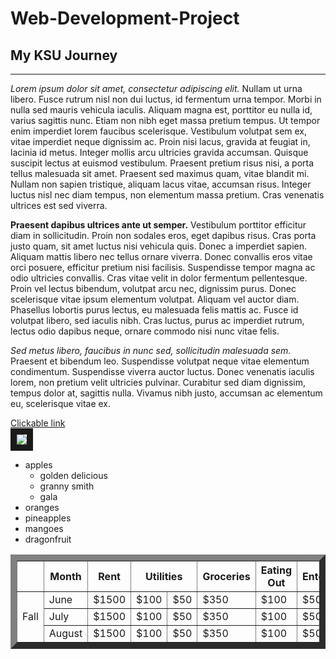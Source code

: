 <!DOCTYPE html>
<html>
  <head>
    <meta charset="utf-8'>
    <meta name="viewpoint" content="width=device-width, intial-scale=1">
    <title>H</title>     
  </head>
  <body>
    <h1>Web-Development-Project</h1>
    <h2>My KSU Journey</h2>
    <hr>
    <p><i>Lorem ipsum dolor sit amet, consectetur adipiscing elit.</i> Nullam ut urna libero. Fusce rutrum nisl non dui luctus, id fermentum urna tempor. Morbi in nulla sed mauris vehicula iaculis. Aliquam magna est, porttitor eu nulla id, varius sagittis nunc. Etiam non nibh eget massa pretium tempus. Ut tempor enim imperdiet lorem faucibus scelerisque. Vestibulum volutpat sem ex, vitae imperdiet neque dignissim ac. Proin nisi lacus, gravida at feugiat in, lacinia id metus. Integer mollis arcu ultricies gravida accumsan. Quisque suscipit lectus at euismod vestibulum. Praesent pretium risus nisi, a porta tellus malesuada sit amet. Praesent sed maximus quam, vitae blandit mi. Nullam non sapien tristique, aliquam lacus vitae, accumsan risus. Integer luctus nisl nec diam tempus, non elementum massa pretium. Cras venenatis ultrices est sed viverra.</p>
    <p><b>Praesent dapibus ultrices ante ut semper.</b> Vestibulum porttitor efficitur diam in sollicitudin. Proin non sodales eros, eget dapibus risus. Cras porta justo quam, sit amet luctus nisi vehicula quis. Donec a imperdiet sapien. Aliquam mattis libero nec tellus ornare viverra. Donec convallis eros vitae orci posuere, efficitur pretium nisi facilisis. Suspendisse tempor magna ac odio ultricies convallis. Cras vitae velit in dolor fermentum pellentesque. Proin vel lectus bibendum, volutpat arcu nec, dignissim purus. Donec scelerisque vitae ipsum elementum volutpat. Aliquam vel auctor diam. Phasellus lobortis purus lectus, eu malesuada felis mattis ac. Fusce id volutpat libero, sed iaculis nibh. Cras luctus, purus ac imperdiet rutrum, lectus odio dapibus neque, ornare commodo nisi nunc vitae felis.</p>
    <p><i>Sed metus libero, faucibus in nunc sed, sollicitudin malesuada sem.</i> Praesent et bibendum leo. Suspendisse volutpat neque vitae elementum condimentum. Suspendisse viverra auctor luctus. Donec venenatis iaculis lorem, non pretium velit ultricies pulvinar. Curabitur sed diam dignissim, tempus dolor at, sagittis nulla. Vivamus nibh justo, accumsan ac elementum eu, scelerisque vitae ex.</p>
  <a href="https://www.google.com/"target=" blank"> Clickable link</a>
    <br>
  <img src="https://placehold.co/600x300" border="10">

  <ul>
    <li>apples
      <ul>
        <li>golden delicious</li>
        <li>granny smith</li>
        <li>gala</li>
      </ul>
    </li>
    <li>oranges</li>
    <li>pineapples</li>
    <li>mangoes</li>
    <li>dragonfruit</li>
  </ul>

  <table border="10" cellpadding="10" cellspacing="0">
    <tr>
      <th></th>
      <th>Month</th>
      <th>Rent</th>
      <th colspan="2">Utilities</th>
      <th>Groceries</th>
      <th>Eating Out</th>
      <th>Entertainment</th>
    </tr>
    <tr>
      <td rowspan="3">Fall</td>
      <td>June</td>
      <td>$1500</td>
      <td>$100</td>
      <td>$50</td>
      <td>$350</td>
      <td>$100</td>
      <td>$50</td>
      </tr>
    <tr>
      <td>July</td>
      <td>$1500</td>
      <td>$100</td>
      <td>$50</td>
      <td>$350</td>
      <td>$100</td>
      <td>$50</td>
    </tr>
    <tr>
      <td>August</td>
      <td>$1500</td>
      <td>$100</td>
      <td>$50</td>
      <td>$350</td>
      <td>$100</td>
      <td>$50</td>
    </tr>
  </table>
  
  </body>
</html>
